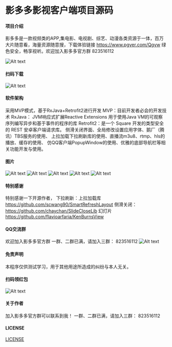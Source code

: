
# 影多多影视客户端项目源码

#### 项目介绍
影多多是一款视频类的APP,集电影、电视剧、综艺、动漫各类资源于一体，百万大片随意看，海量资源随意搜，下载体验链接  https://www.pgyer.com/Qgyw         绿色安全，畅享视听。欢迎加入影多多官方群 823516112

![Alt text](/img/256.png)
#### 扫码下载
![Alt text](/img/er_combine.png)
#### 软件架构
采用MVP模式，基于RxJava+Retrofit2进行开发
MVP：目前开发者必会的开发技术
RxJava： JVM响应式扩展Reactive Extensions 用于使用Java VM的可观察序列编写异步和基于事件的程序的库
Retrofit2：是一个 Square 开发的类型安全的 REST 安卓客户端请求库。
侧滑关闭界面、全局修改设置应用字体、鹅厂（腾讯）TBS服务的使用、
上拉加载下拉刷新库的使用、直播流m3u8、rtmp、hls的播放、缓存的使用、
仿QQ客户端PopupWindow的使用、优雅的底部导航栏等相关功能开发与使用。
#### 图片
![Alt text](/img/intro_1.jpg)
![Alt text](/img/intro_2.jpg)
![Alt text](/img/intro_3.jpg)
![Alt text](/img/intro_4.jpg)
![Alt text](/img/intro_5.jpg)
#### 特别感谢 
特别感谢一下开源作者，
下拉刷新：上拉加载库  https://github.com/scwang90/SmartRefreshLayout 
侧滑关闭： https://github.com/chaychan/SlideCloseLib
幻灯片  https://github.com/flavioarfaria/KenBurnsView
#### QQ交流群
欢迎加入影多多官方群 一群、二群已满，请加入三群： 823516112
![Alt text](/img/qq_er.png)
#### 免责声明
本程序仅供测试学习，用于其他用途所造成的纠纷与本人无关。
#### 扫码领红包
![Alt text](/img/zfb_er.png)
#### 关于作者
加入影多多官方群可以联系到我！ 一群、二群已满，请加入三群： 823516112
#### LICENSE
[LICENSE](http://www.apache.org/licenses/LICENSE-2.0.html)
